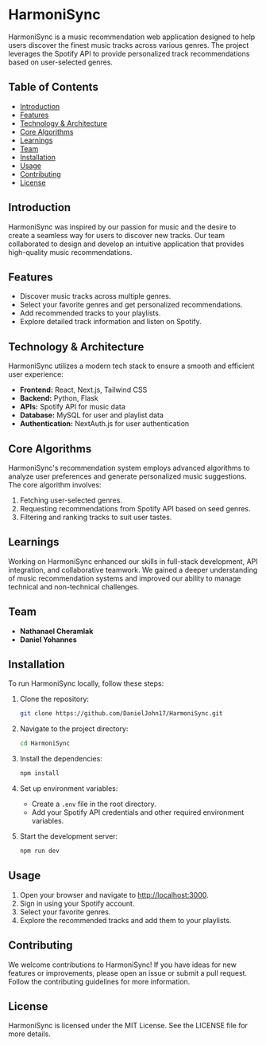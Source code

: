 # HarmoniSync

HarmoniSync is a music recommendation web application designed to help users discover the finest music tracks across various genres. The project leverages the Spotify API to provide personalized track recommendations based on user-selected genres.

## Table of Contents

- [Introduction](#introduction)
- [Features](#features)
- [Technology & Architecture](#technology--architecture)
- [Core Algorithms](#core-algorithms)
- [Learnings](#learnings)
- [Team](#team)
- [Installation](#installation)
- [Usage](#usage)
- [Contributing](#contributing)
- [License](#license)

## Introduction

HarmoniSync was inspired by our passion for music and the desire to create a seamless way for users to discover new tracks. Our team collaborated to design and develop an intuitive application that provides high-quality music recommendations.

## Features

- Discover music tracks across multiple genres.
- Select your favorite genres and get personalized recommendations.
- Add recommended tracks to your playlists.
- Explore detailed track information and listen on Spotify.

## Technology & Architecture

HarmoniSync utilizes a modern tech stack to ensure a smooth and efficient user experience:

- **Frontend:** React, Next.js, Tailwind CSS
- **Backend:** Python, Flask
- **APIs:** Spotify API for music data
- **Database:** MySQL for user and playlist data
- **Authentication:** NextAuth.js for user authentication

## Core Algorithms

HarmoniSync's recommendation system employs advanced algorithms to analyze user preferences and generate personalized music suggestions. The core algorithm involves:

1. Fetching user-selected genres.
2. Requesting recommendations from Spotify API based on seed genres.
3. Filtering and ranking tracks to suit user tastes.

## Learnings

Working on HarmoniSync enhanced our skills in full-stack development, API integration, and collaborative teamwork. We gained a deeper understanding of music recommendation systems and improved our ability to manage technical and non-technical challenges.

## Team

- **Nathanael Cheramlak**
- **Daniel Yohannes**

## Installation

To run HarmoniSync locally, follow these steps:

1. Clone the repository:
   ```bash
   git clone https://github.com/DanielJohn17/HarmoniSync.git
   ```
2. Navigate to the project directory:
   ```bash
   cd HarmoniSync
   ```
3. Install the dependencies:
   ```bash
   npm install
   ```
4. Set up environment variables:

   - Create a `.env` file in the root directory.
   - Add your Spotify API credentials and other required environment variables.

5. Start the development server:
   ```bash
   npm run dev
   ```

## Usage

1. Open your browser and navigate to [http://localhost:3000](http://localhost:3000).
2. Sign in using your Spotify account.
3. Select your favorite genres.
4. Explore the recommended tracks and add them to your playlists.

## Contributing

We welcome contributions to HarmoniSync! If you have ideas for new features or improvements, please open an issue or submit a pull request. Follow the contributing guidelines for more information.

## License

HarmoniSync is licensed under the MIT License. See the LICENSE file for more details.
